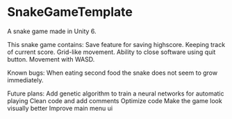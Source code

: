 # SnakeGameTemplate
A snake game made in Unity 6.

This snake game contains:
    Save feature for saving highscore.
    Keeping track of current score.
    Grid-like movement.
    Ability to close software using quit button.
    Movement with WASD.

Known bugs:
    When eating second food the snake does not seem to grow immediately.


Future plans:
    Add genetic algorithm to train a neural networks for automatic playing
    Clean code and add comments
    Optimize code
    Make the game look visually better
    Improve main menu ui
